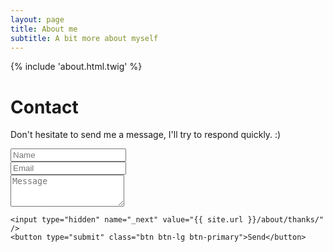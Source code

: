 ```yaml
---
layout: page
title: About me
subtitle: A bit more about myself
---
```


{% include 'about.html.twig' %}

<h1>Contact</h1>

<p>Don't hesitate to send me a message, I'll try to respond quickly. :)</p>

<form action="https://formspree.io/contact@odolbeau.fr" method="POST" id="contact-form">
    <div class="row">
        <div class="col-xs-6">
                <input type="text" class="form-control input-lg" id="name" placeholder="Name" name="name" required="required" />
        </div>
        <div class="col-xs-6">
                <input type="email" class="form-control input-lg" id="email" placeholder="Email" name="_replyto" required="required" />
        </div>
    </div>
    <div class="row">
        <div class="col-xs-12">
                <textarea class="form-control input-lg" id="message" placeholder="Message" name="message" rows="3" required="required"></textarea>
        </div>
    </div>

    <input type="hidden" name="_next" value="{{ site.url }}/about/thanks/" />
    <button type="submit" class="btn btn-lg btn-primary">Send</button>
</form>
